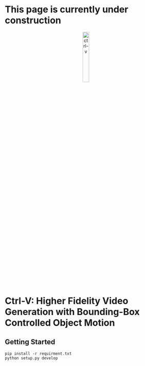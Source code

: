 # This page is currently under construction

<div align="center">
<img src="assets/logo.png" alt="ctrl-v" width="20%">
</div>

# Ctrl-V: Higher Fidelity Video Generation with Bounding-Box Controlled Object Motion

## Getting Started

```
pip install -r requirment.txt
python setup.py develop
```